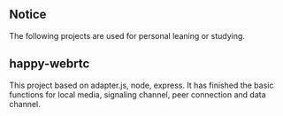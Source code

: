 
## Notice

The following projects are used for personal  leaning or studying.


## happy-webrtc
This project based on adapter.js, node, express. It has finished the basic functions
for local media, signaling channel, peer connection and data channel.
